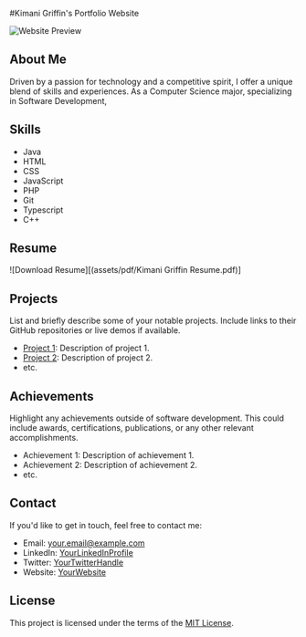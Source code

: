 #Kimani Griffin's Portfolio Website

![Website Preview]()

## About Me

Driven by a passion for technology and a competitive spirit, I offer a unique blend of skills and experiences. As a Computer Science major, specializing in Software Development,

## Skills

- Java
- HTML
- CSS
- JavaScript
- PHP
- Git
- Typescript
- C++

## Resume

![Download Resume][(assets/pdf/Kimani Griffin Resume.pdf)]

## Projects

List and briefly describe some of your notable projects. Include links to their GitHub repositories or live demos if available.

- [Project 1](link_to_project_1): Description of project 1.
- [Project 2](link_to_project_2): Description of project 2.
- etc.

## Achievements

Highlight any achievements outside of software development. This could include awards, certifications, publications, or any other relevant accomplishments.

- Achievement 1: Description of achievement 1.
- Achievement 2: Description of achievement 2.
- etc.

## Contact

If you'd like to get in touch, feel free to contact me:

- Email: your.email@example.com
- LinkedIn: [YourLinkedInProfile](https://www.linkedin.com/in/your-profile/)
- Twitter: [YourTwitterHandle](https://twitter.com/your-handle)
- Website: [YourWebsite](https://yourwebsite.com)

## License

This project is licensed under the terms of the [MIT License](LICENSE).
